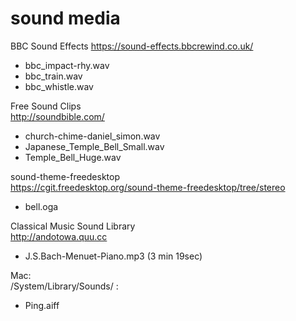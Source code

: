 sound media 
===============

BBC Sound Effects
https://sound-effects.bbcrewind.co.uk/
- bbc_impact-rhy.wav
- bbc_train.wav
- bbc_whistle.wav

Free Sound Clips <br/>
http://soundbible.com/ <br/>
- church-chime-daniel_simon.wav
- Japanese_Temple_Bell_Small.wav
- Temple_Bell_Huge.wav

sound-theme-freedesktop <br/>
https://cgit.freedesktop.org/sound-theme-freedesktop/tree/stereo <br/>
- bell.oga

Classical Music Sound Library <br/>
http://andotowa.quu.cc <br/>
- J.S.Bach-Menuet-Piano.mp3 (3 min 19sec)

Mac:  <br/>
 /System/Library/Sounds/ :  <br/>
- Ping.aiff
